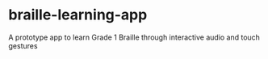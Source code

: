 # braille-learning-app
A prototype app to learn Grade 1 Braille through interactive audio and touch gestures
